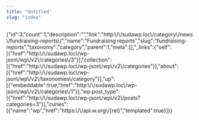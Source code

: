```yaml
---
title: "Untitled"
slug: "index"
---
```


{"id":3,"count":1,"description":"","link":"http:\\/\\/sudawp.loc\\/category\\/news\\/fundraising-reports\\/","name":"Fundraising reports","slug":"fundraising-reports","taxonomy":"category","parent":1,"meta":\[\],"\_links":{"self":\[{"href":"http:\\/\\/sudawp.loc\\/wp-json\\/wp\\/v2\\/categories\\/3"}\],"collection":\[{"href":"http:\\/\\/sudawp.loc\\/wp-json\\/wp\\/v2\\/categories"}\],"about":\[{"href":"http:\\/\\/sudawp.loc\\/wp-json\\/wp\\/v2\\/taxonomies\\/category"}\],"up":\[{"embeddable":true,"href":"http:\\/\\/sudawp.loc\\/wp-json\\/wp\\/v2\\/categories\\/1"}\],"wp:post\_type":\[{"href":"http:\\/\\/sudawp.loc\\/wp-json\\/wp\\/v2\\/posts?categories=3"}\],"curies":\[{"name":"wp","href":"https:\\/\\/api.w.org\\/{rel}","templated":true}\]}}